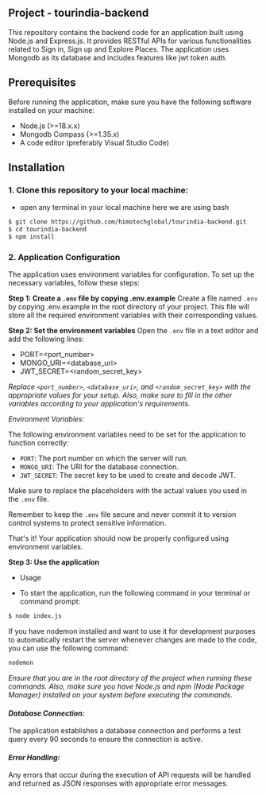 ## Project - tourindia-backend

This repository contains the backend code for an application built using Node.js and Express.js. It provides RESTful APIs for various functionalities related to Sign in, Sign up and Explore Places. The application uses Mongodb as its database and includes features like jwt token auth.

## Prerequisites

Before running the application, make sure you have the following software installed on your machine:

- Node.js (>=18.x.x)
- Mongodb Compass (>=1.35.x)
- A code editor (preferably Visual Studio Code)

## Installation


### 1. Clone this repository to your local machine:

- open any terminal in your local machine here we are using bash

```bash
$ git clone https://github.com/himotechglobal/tourindia-backend.git
$ cd tourindia-backend
$ npm install
```


### 2. Application Configuration

  The application uses environment variables for configuration. To set up the necessary variables, follow these steps:

**Step 1: Create a `.env` file by copying .env.example**
Create a file named `.env` by copying .env.example in the root directory of your project. This file will store all the required environment variables with their corresponding values.

**Step 2: Set the environment variables**
Open the `.env` file in a text editor and add the following lines:

- PORT=<port_number>
- MONGO_URI=<database_uri>
- JWT_SECRET=<random_secret_key>



*Replace `<port_number>`, `<database_uri>`, and `<random_secret_key>`   with the appropriate values for your setup. Also, make sure to fill in the other variables according to your application's requirements.*


*Environment Variables:*

The following environment variables need to be set for the application to function correctly:

- `PORT`: The port number on which the server will run.
- `MONGO_URI`: The URI for the database connection.
- `JWT_SECRET`: The secret key to be used to create and decode JWT. 

Make sure to replace the placeholders with the actual values you used in the `.env` file.

Remember to keep the `.env` file secure and never commit it to version control systems to protect sensitive information.

That's it! Your application should now be properly configured using environment variables.

**Step 3: Use the application**
- Usage

- To start the application, run the following command in your terminal or command prompt:

```bash
$ node index.js
```

If you have nodemon installed and want to use it for development purposes to automatically restart the server whenever changes are made to the code, you can use the following command:

```bash
nodemon
```

*Ensure that you are in the root directory of the project when running these commands. Also, make sure you have Node.js and npm (Node Package Manager) installed on your system before executing the commands.*
 
#### *Database Connection:*
  The application establishes a database connection and performs a test query every 90 seconds to ensure the connection is active.

#### *Error Handling:*
  Any errors that occur during the execution of API requests will be handled and returned as JSON responses with appropriate error messages.
